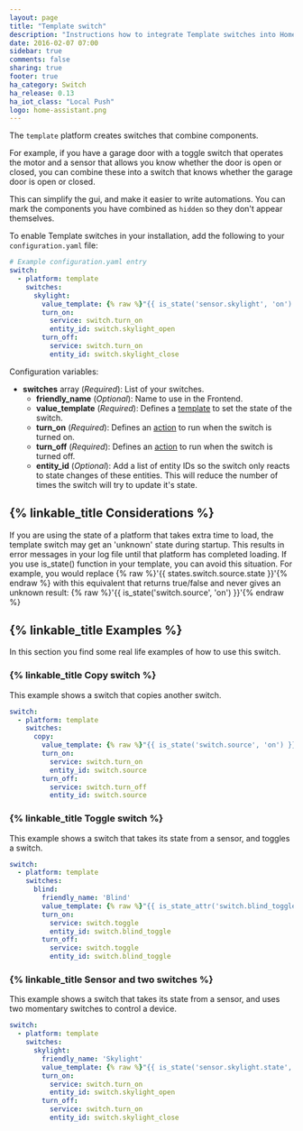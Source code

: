 ```yaml
---
layout: page
title: "Template switch"
description: "Instructions how to integrate Template switches into Home Assistant."
date: 2016-02-07 07:00
sidebar: true
comments: false
sharing: true
footer: true
ha_category: Switch
ha_release: 0.13
ha_iot_class: "Local Push"
logo: home-assistant.png
---
```


The `template` platform creates switches that combine components.

For example, if you have a garage door with a toggle switch that operates the motor and a sensor that allows you know whether the door is open or closed, you can combine these into a switch that knows whether the garage door is open or closed.

This can simplify the gui, and make it easier to write automations. You can mark the components you have combined as `hidden` so they don't appear themselves.

To enable Template switches in your installation, add the following to your `configuration.yaml` file:

```yaml
# Example configuration.yaml entry
switch:
  - platform: template
    switches:
      skylight:
        value_template: {% raw %}"{{ is_state('sensor.skylight', 'on') }}"{% endraw %}
        turn_on:
          service: switch.turn_on
          entity_id: switch.skylight_open
        turn_off:
          service: switch.turn_on
          entity_id: switch.skylight_close
```

Configuration variables:

- **switches** array (*Required*): List of your switches.
  - **friendly_name** (*Optional*): Name to use in the Frontend.
  - **value_template** (*Required*): Defines a [template](/topics/templating/) to set the state of the switch.
  - **turn_on** (*Required*): Defines an [action](/getting-started/automation/) to run when the switch is turned on.
  - **turn_off** (*Required*): Defines an [action](/getting-started/automation/) to run when the switch is turned off.
  - **entity_id** (*Optional*): Add a list of entity IDs so the switch only reacts to state changes of these entities. This will reduce the number of times the switch will try to update it's state.


## {% linkable_title Considerations %}

If you are using the state of a platform that takes extra time to load, the template switch may get an 'unknown' state during startup. This results in error messages in your log file until that platform has completed loading. If you use is_state() function in your template, you can avoid this situation. For example, you would replace {% raw %}'{{ states.switch.source.state }}'{% endraw %} with this equivalent that returns true/false and never gives an unknown result:
{% raw %}'{{ is_state('switch.source', 'on') }}'{% endraw %}

## {% linkable_title Examples %}

In this section you find some real life examples of how to use this switch.

### {% linkable_title Copy switch %}

This example shows a switch that copies another switch.

```yaml
switch:
  - platform: template
    switches:
      copy:
        value_template: {% raw %}"{{ is_state('switch.source', 'on') }}"{% endraw %}
        turn_on:
          service: switch.turn_on
          entity_id: switch.source
        turn_off:
          service: switch.turn_off
          entity_id: switch.source
````

### {% linkable_title Toggle switch %}

This example shows a switch that takes its state from a sensor, and toggles a switch.

```yaml
switch:
  - platform: template
    switches:
      blind:
        friendly_name: 'Blind'
        value_template: {% raw %}"{{ is_state_attr('switch.blind_toggle', 'sensor_state', 'on') }}"{% endraw %}
        turn_on:
          service: switch.toggle
          entity_id: switch.blind_toggle
        turn_off:
          service: switch.toggle
          entity_id: switch.blind_toggle
```

### {% linkable_title Sensor and two switches %}

This example shows a switch that takes its state from a sensor, and uses two momentary switches to control a device.

```yaml
switch:
  - platform: template
    switches:
      skylight:
        friendly_name: 'Skylight'
        value_template: {% raw %}"{{ is_state('sensor.skylight.state', 'on') }}"{% endraw %}
        turn_on:
          service: switch.turn_on
          entity_id: switch.skylight_open
        turn_off:
          service: switch.turn_on
          entity_id: switch.skylight_close
```

